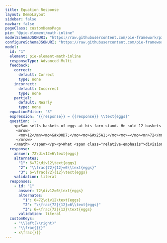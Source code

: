 ```yaml
---
title: Equation Response
layout: DemoLayout
sidebar: false
navbar: false
pageClass: customDemoPage
pie: "@pie-element/math-inline"
modelSchemaJSONURI: "https://raw.githubusercontent.com/pie-framework/pie-elements/develop/packages/math-inline/docs/pie-schema.json"
configureSchemaJSONURI: "https://raw.githubusercontent.com/pie-framework/pie-elements/develop/packages/math-inline/docs/config-schema.json"
model:
  id: "1"
  element: pie-element-math-inline
  responseType: Advanced Multi
  feedback:
    correct:
      default: Correct
      type: none
    incorrect:
      default: Incorrect
      type: none
    partial:
      default: Nearly
      type: none
  equationEditor: "3"
  expression: "{{response}} = {{response}} \\text{eggs}"
  question: |-
    <p>Sam sells baskets of eggs at his farm stand. He sold 12 baskets and wrote the number sentence below to show how many eggs he sold in all.</p><p><span class="equation-block"><math xmlns="http://www.w3.org/1998/Math/MathML" >
     <mrow>
      <mn>12</mn><mo>&#x00D7;</mo><mo>&#x25A1;</mo><mo>=</mo><mn>72</mn>
     </mrow>
    </math> </span></p><p>What <span class="relative-emphasis">division</span> number sentence can be used to show how many eggs were in each basket?</p><p>Use the on-screen keyboard to type your number sentence and answer in the box.</p>
  response:
    answer: 72\div12=6\text{eggs}
    alternates:
      "1": 6=72\div12\text{eggs}
      "2": "\\frac{72}{12}=6\\text{eggs}"
      "3": 6=\frac{72}{12}\text{eggs}
    validation: literal
  responses:
    - id: "1"
      answer: 72\div12=6\text{eggs}
      alternates:
        "1": 6=72\div12\text{eggs}
        "2": "\\frac{72}{12}=6\\text{eggs}"
        "3": 6=\frac{72}{12}\text{eggs}
      validation: literal
  customKeys:
    - "\\left(\\right)"
    - "\\frac{}{}"
    - x\frac{}{}
---
```

